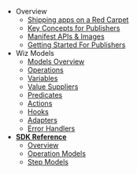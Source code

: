 * Overview
    * [Shipping apps on a Red Carpet](README.md)
    * [Key Concepts for Publishers](key-concepts.md)
    * [Manifest APIs & Images](tams.md)        
    * [Getting Started For Publishers](getting-started.md)
* Wiz Models
    * [Models Overview](models-overview.md)
    * [Operations](operations.md)
    * [Variables](templating.md)
    * [Value Suppliers](templating.md)
    * [Predicates](code-org.md)
    * [Actions](code-org.md)
    * [Hooks](code-org.md)
    * [Adapters](code-org.md)
    * [Error Handlers](code-org.md)
* [**SDK Reference**](example-index.md)    
    * [Overview](subclassing-mixer.md)
    * [Operation Models](templating.md)
    * [Step Models](code-org.md)
